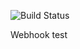 
![Build Status](https://codebuild.us-east-2.amazonaws.com/badges?uuid=eyJlbmNyeXB0ZWREYXRhIjoibW9ZTHBSOFFzTlVDcVBXOUhsdno4NUVRcVZUOVRQdHdkOHU0QjdFempkWFUxSGV1ajNaVlZJSTJ0d2QzZHliZzlycFcwV0FnWmNSLzBueVhnTTZ2MnpRPSIsIml2UGFyYW1ldGVyU3BlYyI6ImNQL2diRHNtY3RXOU45MU8iLCJtYXRlcmlhbFNldFNlcmlhbCI6MX0%3D&branch=master)



Webhook test
